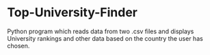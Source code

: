 # Top-University-Finder
 
 Python program which reads data from two .csv files and displays University rankings and other data based on the country the user has chosen.
